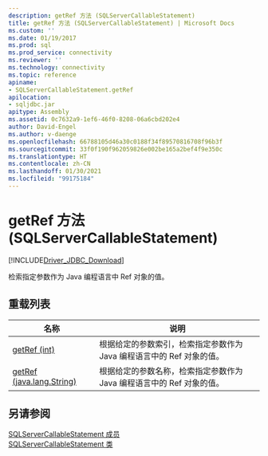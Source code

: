 ```yaml
---
description: getRef 方法 (SQLServerCallableStatement)
title: getRef 方法 (SQLServerCallableStatement) | Microsoft Docs
ms.custom: ''
ms.date: 01/19/2017
ms.prod: sql
ms.prod_service: connectivity
ms.reviewer: ''
ms.technology: connectivity
ms.topic: reference
apiname:
- SQLServerCallableStatement.getRef
apilocation:
- sqljdbc.jar
apitype: Assembly
ms.assetid: 0c7632a9-1ef6-46f0-8208-06a6cbd202e4
author: David-Engel
ms.author: v-daenge
ms.openlocfilehash: 66788105d46a30c0188f34f89570816708f96b3f
ms.sourcegitcommit: 33f0f190f962059826e002be165a2bef4f9e350c
ms.translationtype: HT
ms.contentlocale: zh-CN
ms.lasthandoff: 01/30/2021
ms.locfileid: "99175184"
---
```

# <a name="getref-method-sqlservercallablestatement"></a>getRef 方法 (SQLServerCallableStatement)
[!INCLUDE[Driver_JDBC_Download](../../../includes/driver_jdbc_download.md)]

  检索指定参数作为 Java 编程语言中 Ref 对象的值。  
  
## <a name="overload-list"></a>重载列表  
  
|名称|说明|  
|----------|-----------------|  
|[getRef (int)](../../../connect/jdbc/reference/getref-method-int.md)|根据给定的参数索引，检索指定参数作为 Java 编程语言中的 Ref 对象的值。|  
|[getRef (java.lang.String)](../../../connect/jdbc/reference/getref-method-java-lang-string.md)|根据给定的参数名称，检索指定参数作为 Java 编程语言中的 Ref 对象的值。|  
  
## <a name="see-also"></a>另请参阅  
 [SQLServerCallableStatement 成员](../../../connect/jdbc/reference/sqlservercallablestatement-members.md)   
 [SQLServerCallableStatement 类](../../../connect/jdbc/reference/sqlservercallablestatement-class.md)  
  
  

